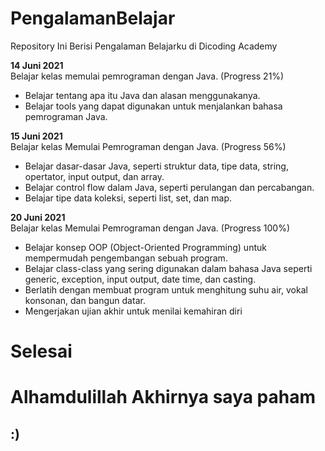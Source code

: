# PengalamanBelajar
Repository Ini Berisi Pengalaman Belajarku di Dicoding Academy

**14 Juni 2021**  
Belajar kelas memulai pemrograman dengan Java. (Progress 21%)
  * Belajar tentang apa itu Java dan alasan menggunakanya.
  * Belajar tools yang dapat digunakan untuk menjalankan bahasa pemrograman Java.

**15 Juni 2021**  
Belajar kelas Memulai Pemrograman dengan Java. (Progress 56%)
 * Belajar dasar-dasar Java, seperti struktur data, tipe data, string, opertator, input output, dan array.
 * Belajar control flow dalam Java, seperti perulangan dan percabangan.
 * Belajar tipe data koleksi, seperti list, set, dan map.

**20 Juni 2021**  
Belajar kelas Memulai Pemrograman dengan Java. (Progress 100%)
 * Belajar konsep OOP (Object-Oriented Programming) untuk mempermudah pengembangan sebuah program.
 * Belajar class-class yang sering digunakan dalam bahasa Java seperti generic, exception, input output, date time, dan casting.
 * Berlatih dengan membuat program untuk menghitung suhu air, vokal konsonan, dan bangun datar.
 * Mengerjakan ujian akhir untuk menilai kemahiran diri
  
# Selesai
# Alhamdulillah Akhirnya saya paham
## :)
